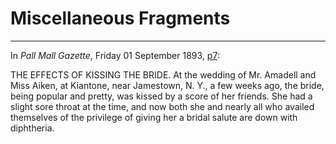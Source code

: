 # Miscellaneous Fragments

---


In *Pall Mall Gazette*, Friday 01 September 1893, [p7](https://www.britishnewspaperarchive.co.uk/viewer/bl/0000098/18930901/021/0007):

THE EFFECTS OF KISSING THE BRIDE. At the wedding of Mr. Amadell and Miss Aiken, at Kiantone, near Jamestown, N. Y., a few weeks ago, the bride, being popular and pretty, was kissed by a score of her friends. She had a slight sore throat at the time, and now both she and nearly all who availed themselves of the privilege of giving her a bridal salute are down with diphtheria. 

```
